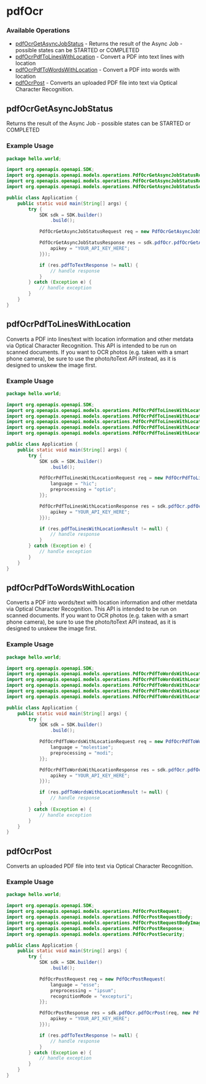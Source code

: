# pdfOcr

### Available Operations

* [pdfOcrGetAsyncJobStatus](#pdfocrgetasyncjobstatus) - Returns the result of the Async Job - possible states can be STARTED or COMPLETED
* [pdfOcrPdfToLinesWithLocation](#pdfocrpdftolineswithlocation) - Convert a PDF into text lines with location
* [pdfOcrPdfToWordsWithLocation](#pdfocrpdftowordswithlocation) - Convert a PDF into words with location
* [pdfOcrPost](#pdfocrpost) - Converts an uploaded PDF file into text via Optical Character Recognition.

## pdfOcrGetAsyncJobStatus

Returns the result of the Async Job - possible states can be STARTED or COMPLETED

### Example Usage

```java
package hello.world;

import org.openapis.openapi.SDK;
import org.openapis.openapi.models.operations.PdfOcrGetAsyncJobStatusRequest;
import org.openapis.openapi.models.operations.PdfOcrGetAsyncJobStatusResponse;
import org.openapis.openapi.models.operations.PdfOcrGetAsyncJobStatusSecurity;

public class Application {
    public static void main(String[] args) {
        try {
            SDK sdk = SDK.builder()
                .build();

            PdfOcrGetAsyncJobStatusRequest req = new PdfOcrGetAsyncJobStatusRequest("officia");            

            PdfOcrGetAsyncJobStatusResponse res = sdk.pdfOcr.pdfOcrGetAsyncJobStatus(req, new PdfOcrGetAsyncJobStatusSecurity("occaecati") {{
                apikey = "YOUR_API_KEY_HERE";
            }});

            if (res.pdfToTextResponse != null) {
                // handle response
            }
        } catch (Exception e) {
            // handle exception
        }
    }
}
```

## pdfOcrPdfToLinesWithLocation

Converts a PDF into lines/text with location information and other metdata via Optical Character Recognition.  This API is intended to be run on scanned documents.  If you want to OCR photos (e.g. taken with a smart phone camera), be sure to use the photo/toText API instead, as it is designed to unskew the image first.

### Example Usage

```java
package hello.world;

import org.openapis.openapi.SDK;
import org.openapis.openapi.models.operations.PdfOcrPdfToLinesWithLocationRequest;
import org.openapis.openapi.models.operations.PdfOcrPdfToLinesWithLocationRequestBody;
import org.openapis.openapi.models.operations.PdfOcrPdfToLinesWithLocationRequestBodyImageFile;
import org.openapis.openapi.models.operations.PdfOcrPdfToLinesWithLocationResponse;
import org.openapis.openapi.models.operations.PdfOcrPdfToLinesWithLocationSecurity;

public class Application {
    public static void main(String[] args) {
        try {
            SDK sdk = SDK.builder()
                .build();

            PdfOcrPdfToLinesWithLocationRequest req = new PdfOcrPdfToLinesWithLocationRequest(                new PdfOcrPdfToLinesWithLocationRequestBody(                new PdfOcrPdfToLinesWithLocationRequestBodyImageFile("fugit".getBytes(), "deleniti"););) {{
                language = "hic";
                preprocessing = "optio";
            }};            

            PdfOcrPdfToLinesWithLocationResponse res = sdk.pdfOcr.pdfOcrPdfToLinesWithLocation(req, new PdfOcrPdfToLinesWithLocationSecurity("totam") {{
                apikey = "YOUR_API_KEY_HERE";
            }});

            if (res.pdfToLinesWithLocationResult != null) {
                // handle response
            }
        } catch (Exception e) {
            // handle exception
        }
    }
}
```

## pdfOcrPdfToWordsWithLocation

Converts a PDF into words/text with location information and other metdata via Optical Character Recognition.  This API is intended to be run on scanned documents.  If you want to OCR photos (e.g. taken with a smart phone camera), be sure to use the photo/toText API instead, as it is designed to unskew the image first.

### Example Usage

```java
package hello.world;

import org.openapis.openapi.SDK;
import org.openapis.openapi.models.operations.PdfOcrPdfToWordsWithLocationRequest;
import org.openapis.openapi.models.operations.PdfOcrPdfToWordsWithLocationRequestBody;
import org.openapis.openapi.models.operations.PdfOcrPdfToWordsWithLocationRequestBodyImageFile;
import org.openapis.openapi.models.operations.PdfOcrPdfToWordsWithLocationResponse;
import org.openapis.openapi.models.operations.PdfOcrPdfToWordsWithLocationSecurity;

public class Application {
    public static void main(String[] args) {
        try {
            SDK sdk = SDK.builder()
                .build();

            PdfOcrPdfToWordsWithLocationRequest req = new PdfOcrPdfToWordsWithLocationRequest(                new PdfOcrPdfToWordsWithLocationRequestBody(                new PdfOcrPdfToWordsWithLocationRequestBodyImageFile("beatae".getBytes(), "commodi"););) {{
                language = "molestiae";
                preprocessing = "modi";
            }};            

            PdfOcrPdfToWordsWithLocationResponse res = sdk.pdfOcr.pdfOcrPdfToWordsWithLocation(req, new PdfOcrPdfToWordsWithLocationSecurity("qui") {{
                apikey = "YOUR_API_KEY_HERE";
            }});

            if (res.pdfToWordsWithLocationResult != null) {
                // handle response
            }
        } catch (Exception e) {
            // handle exception
        }
    }
}
```

## pdfOcrPost

Converts an uploaded PDF file into text via Optical Character Recognition.

### Example Usage

```java
package hello.world;

import org.openapis.openapi.SDK;
import org.openapis.openapi.models.operations.PdfOcrPostRequest;
import org.openapis.openapi.models.operations.PdfOcrPostRequestBody;
import org.openapis.openapi.models.operations.PdfOcrPostRequestBodyImageFile;
import org.openapis.openapi.models.operations.PdfOcrPostResponse;
import org.openapis.openapi.models.operations.PdfOcrPostSecurity;

public class Application {
    public static void main(String[] args) {
        try {
            SDK sdk = SDK.builder()
                .build();

            PdfOcrPostRequest req = new PdfOcrPostRequest(                new PdfOcrPostRequestBody(                new PdfOcrPostRequestBodyImageFile("impedit".getBytes(), "cum"););) {{
                language = "esse";
                preprocessing = "ipsum";
                recognitionMode = "excepturi";
            }};            

            PdfOcrPostResponse res = sdk.pdfOcr.pdfOcrPost(req, new PdfOcrPostSecurity("aspernatur") {{
                apikey = "YOUR_API_KEY_HERE";
            }});

            if (res.pdfToTextResponse != null) {
                // handle response
            }
        } catch (Exception e) {
            // handle exception
        }
    }
}
```

